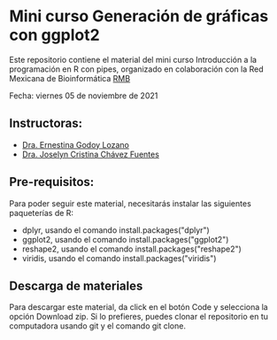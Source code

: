 # Mini curso Generación de gráficas con ggplot2

Este repositorio contiene el material del mini curso Introducción a la programación en R con pipes, organizado en colaboración con la Red Mexicana de Bioinformática [RMB](http://redmexicanadebioinformatica.org)

Fecha: viernes 05 de noviembre de 2021

## Instructoras:
- [Dra. Ernestina Godoy Lozano](https://twitter.com/Tina_Godoy)
- [Dra. Joselyn Cristina Chávez Fuentes](https://josschavezf.netlify.app)

## Pre-requisitos:

Para poder seguir este material, necesitarás instalar las siguientes paqueterías de R:
- dplyr, usando el comando install.packages("dplyr")
- ggplot2, usando el comando install.packages("ggplot2")
- reshape2, usando el comando install.packages("reshape2")
- viridis, usando el comando install.packages("viridis")

## Descarga de materiales

Para descargar este material, da click en el botón Code y selecciona la opción Download zip. Si lo prefieres, puedes clonar el repositorio en tu computadora usando git y el comando git clone.

